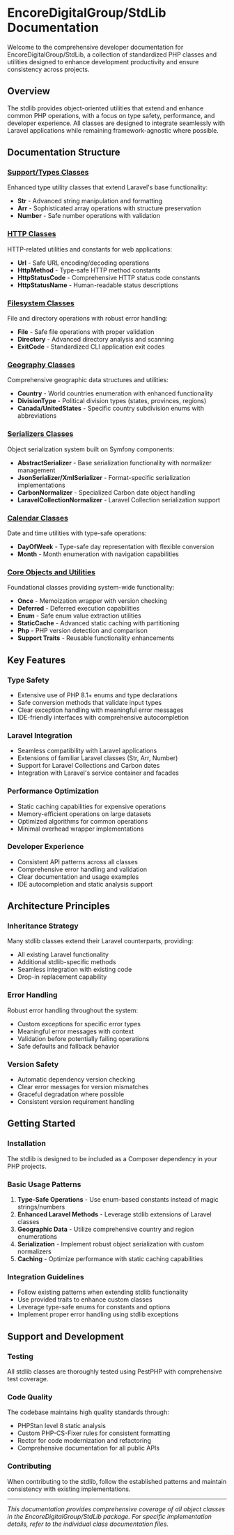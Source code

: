 # EncoreDigitalGroup/StdLib Documentation

Welcome to the comprehensive developer documentation for EncoreDigitalGroup/StdLib, a collection of standardized PHP classes and utilities designed to enhance development
productivity and ensure consistency across projects.

## Overview

The stdlib provides object-oriented utilities that extend and enhance common PHP operations, with a focus on type safety, performance, and developer experience. All
classes are designed to integrate seamlessly with Laravel applications while remaining framework-agnostic where possible.

## Documentation Structure

### [Support/Types Classes](./support-types.md)

Enhanced type utility classes that extend Laravel's base functionality:

- **Str** - Advanced string manipulation and formatting
- **Arr** - Sophisticated array operations with structure preservation
- **Number** - Safe number operations with validation

### [HTTP Classes](./http.md)

HTTP-related utilities and constants for web applications:

- **Url** - Safe URL encoding/decoding operations
- **HttpMethod** - Type-safe HTTP method constants
- **HttpStatusCode** - Comprehensive HTTP status code constants
- **HttpStatusName** - Human-readable status descriptions

### [Filesystem Classes](./filesystem.md)

File and directory operations with robust error handling:

- **File** - Safe file operations with proper validation
- **Directory** - Advanced directory analysis and scanning
- **ExitCode** - Standardized CLI application exit codes

### [Geography Classes](./geography.md)

Comprehensive geographic data structures and utilities:

- **Country** - World countries enumeration with enhanced functionality
- **DivisionType** - Political division types (states, provinces, regions)
- **Canada/UnitedStates** - Specific country subdivision enums with abbreviations

### [Serializers Classes](./serializers.md)

Object serialization system built on Symfony components:

- **AbstractSerializer** - Base serialization functionality with normalizer management
- **JsonSerializer/XmlSerializer** - Format-specific serialization implementations
- **CarbonNormalizer** - Specialized Carbon date object handling
- **LaravelCollectionNormalizer** - Laravel Collection serialization support

### [Calendar Classes](./calendar.md)

Date and time utilities with type-safe operations:

- **DayOfWeek** - Type-safe day representation with flexible conversion
- **Month** - Month enumeration with navigation capabilities

### [Core Objects and Utilities](./core-objects.md)

Foundational classes providing system-wide functionality:

- **Once** - Memoization wrapper with version checking
- **Deferred** - Deferred execution capabilities
- **Enum** - Safe enum value extraction utilities
- **StaticCache** - Advanced static caching with partitioning
- **Php** - PHP version detection and comparison
- **Support Traits** - Reusable functionality enhancements

## Key Features

### Type Safety

- Extensive use of PHP 8.1+ enums and type declarations
- Safe conversion methods that validate input types
- Clear exception handling with meaningful error messages
- IDE-friendly interfaces with comprehensive autocompletion

### Laravel Integration

- Seamless compatibility with Laravel applications
- Extensions of familiar Laravel classes (Str, Arr, Number)
- Support for Laravel Collections and Carbon dates
- Integration with Laravel's service container and facades

### Performance Optimization

- Static caching capabilities for expensive operations
- Memory-efficient operations on large datasets
- Optimized algorithms for common operations
- Minimal overhead wrapper implementations

### Developer Experience

- Consistent API patterns across all classes
- Comprehensive error handling and validation
- Clear documentation and usage examples
- IDE autocompletion and static analysis support

## Architecture Principles

### Inheritance Strategy

Many stdlib classes extend their Laravel counterparts, providing:

- All existing Laravel functionality
- Additional stdlib-specific methods
- Seamless integration with existing code
- Drop-in replacement capability

### Error Handling

Robust error handling throughout the system:

- Custom exceptions for specific error types
- Meaningful error messages with context
- Validation before potentially failing operations
- Safe defaults and fallback behavior

### Version Safety

- Automatic dependency version checking
- Clear error messages for version mismatches
- Graceful degradation where possible
- Consistent version requirement handling

## Getting Started

### Installation

The stdlib is designed to be included as a Composer dependency in your PHP projects.

### Basic Usage Patterns

1. **Type-Safe Operations** - Use enum-based constants instead of magic strings/numbers
2. **Enhanced Laravel Methods** - Leverage stdlib extensions of Laravel classes
3. **Geographic Data** - Utilize comprehensive country and region enumerations
4. **Serialization** - Implement robust object serialization with custom normalizers
5. **Caching** - Optimize performance with static caching capabilities

### Integration Guidelines

- Follow existing patterns when extending stdlib functionality
- Use provided traits to enhance custom classes
- Leverage type-safe enums for constants and options
- Implement proper error handling using stdlib exceptions

## Support and Development

### Testing

All stdlib classes are thoroughly tested using PestPHP with comprehensive test coverage.

### Code Quality

The codebase maintains high quality standards through:

- PHPStan level 8 static analysis
- Custom PHP-CS-Fixer rules for consistent formatting
- Rector for code modernization and refactoring
- Comprehensive documentation for all public APIs

### Contributing

When contributing to the stdlib, follow the established patterns and maintain consistency with existing implementations.

---

*This documentation provides comprehensive coverage of all object classes in the EncoreDigitalGroup/StdLib package. For specific implementation details, refer to the
individual class documentation files.*